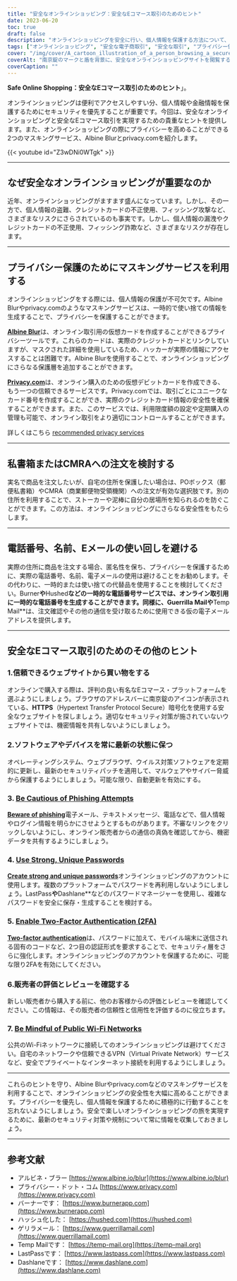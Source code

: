 ```yaml
---
title: "安全なオンラインショッピング：安全なEコマース取引のためのヒント"
date: 2023-06-20
toc: true
draft: false
description: "オンラインショッピングを安全に行い、個人情報を保護する方法について、専門家のアドバイスとマスキングサービスをご紹介します。"
tags: ["オンラインショッピング", "安全な電子商取引", "安全な取引", "プライバシー保護", "マスキングサービス", "アルビネ・ブラー", "privacy.com", "私書箱", "シーエムアールイー", "セキュアパスワード", "二要素認証", "フィッシング防止", "信頼できるウェブサイト", "ソフトウェアアップデート", "販売店レビュー", "公衆無線LAN", "仮想私設通信網", "オンラインプライバシー", "個人情報漏えい対策", "クレジットカード詐欺", "サイバーセキュリティ・チップス", "データ保護", "オンラインセキュリティ対策", "かせつでんわばんごう", "仮メールアドレス", "好感度アップ", "マルウェアプロテクション", "サイバー脅威対策", "安全なオンライン取引", "個人情報保護"]
cover: "/img/cover/A_cartoon_illustration_of_a_person_browsing_a_secure_online.png"
coverAlt: "南京錠のマークと盾を背景に、安全なオンラインショッピングサイトを閲覧する人の漫画イラストです。"
coverCaption: ""
---
```


**Safe Online Shopping：安全なEコマース取引のためのヒント**」。

オンラインショッピングは便利でアクセスしやすい分、個人情報や金融情報を保護するためにセキュリティを優先することが重要です。今回は、安全なオンラインショッピングと安全なEコマース取引を実現するための貴重なヒントを提供します。また、オンラインショッピングの際にプライバシーを高めることができる2つのマスキングサービス、Albine Blurとprivacy.comを紹介します。

{{< youtube id="Z3wDNi0WTgk" >}}

______

## なぜ安全なオンラインショッピングが重要なのか

近年、オンラインショッピングがますます盛んになっています。しかし、その一方で、個人情報の盗難、クレジットカードの不正使用、フィッシング攻撃など、さまざまなリスクにさらされているのも事実です。しかし、個人情報の漏洩やクレジットカードの不正使用、フィッシング詐欺など、さまざまなリスクが存在します。

______

## プライバシー保護のためにマスキングサービスを利用する

オンラインショッピングをする際には、個人情報の保護が不可欠です。Albine Blurやprivacy.comのようなマスキングサービスは、一時的で使い捨ての情報を生成することで、プライバシーを保護することができます。

[**Albine Blur**](https://dnt.abine.com/#/ref_register/pC8ZbvQtt)は、オンライン取引用の仮想カードを作成することができるプライバシーツールです。これらのカードは、実際のクレジットカードとリンクしていますが、マスクされた詳細を使用しているため、ハッカーが実際の情報にアクセスすることは困難です。Albine Blurを使用することで、オンラインショッピングにさらなる保護層を追加することができます。

[**Privacy.com**](https://privacy.com/join/SU86Y)は、オンライン購入のための仮想デビットカードを作成できる、もう一つの信頼できるサービスです。Privacy.comでは、取引ごとにユニークなカード番号を作成することができ、実際のクレジットカード情報の安全性を確保することができます。また、このサービスでは、利用限度額の設定や定期購入の管理も可能で、オンライン取引をより適切にコントロールすることができます。

詳しくはこちら [recommended privacy services](https://simeononsecurity.ch/recommendations/services)

______

## 私書箱またはCMRAへの注文を検討する

実名で商品を注文したいが、自宅の住所を保護したい場合は、POボックス（郵便私書箱）やCMRA（商業郵便物受領機関）への注文が有効な選択肢です。別の住所を利用することで、ストーカーや泥棒に自分の居場所を知られるのを防ぐことができます。この方法は、オンラインショッピングにさらなる安全性をもたらします。

______

## 電話番号、名前、Eメールの使い回しを避ける

実際の住所に商品を注文する場合、匿名性を保ち、プライバシーを保護するために、実際の電話番号、名前、電子メールの使用は避けることをお勧めします。その代わりに、一時的または使い捨ての代替品を使用することを検討してください。Burner**や**Hushed**などの一時的な電話番号サービスでは、オンライン取引用に一時的な電話番号を生成することができます。同様に、**Guerrilla Mail**や**Temp Mail**は、注文確認やその他の通信を受け取るために使用できる仮の電子メールアドレスを提供します。

______

## 安全なEコマース取引のためのその他のヒント

### 1.信頼できるウェブサイトから買い物をする

オンラインで購入する際は、評判の良い有名なEコマース・プラットフォームを選ぶようにしましょう。ブラウザのアドレスバーに南京錠のアイコンが表示されている、**HTTPS**（Hypertext Transfer Protocol Secure）暗号化を使用する安全なウェブサイトを探しましょう。適切なセキュリティ対策が施されていないウェブサイトでは、機密情報を共有しないようにしましょう。

### 2.ソフトウェアやデバイスを常に最新の状態に保つ

オペレーティングシステム、ウェブブラウザ、ウイルス対策ソフトウェアを定期的に更新し、最新のセキュリティパッチを適用して、マルウェアやサイバー脅威から保護するようにしましょう。可能な限り、自動更新を有効にする。

### 3. [Be Cautious of Phishing Attempts](https://simeononsecurity.ch/articles/what-is-a-common-indicator-of-a-phishing-attempt/)

[**Beware of phishing**](https://simeononsecurity.ch/articles/what-is-a-common-indicator-of-a-phishing-attempt/)電子メール、テキストメッセージ、電話などで、個人情報やログイン情報を明らかにさせようとするものがあります。不審なリンクをクリックしないようにし、オンライン販売者からの通信の真偽を確認してから、機密データを共有するようにしましょう。

### 4. [Use Strong, Unique Passwords](https://simeononsecurity.ch/articles/how-to-create-strong-passwords/)

[**Create strong and unique passwords**](https://simeononsecurity.ch/articles/how-to-create-strong-passwords/)オンラインショッピングのアカウントに使用します。複数のプラットフォームでパスワードを再利用しないようにしましょう。LastPass**や**Dashlane**などのパスワードマネージャーを使用し、複雑なパスワードを安全に保存・生成することを検討する。

### 5. [Enable Two-Factor Authentication (2FA)](https://simeononsecurity.ch/articles/what-are-the-diferent-kinds-of-factors-in-mfa/)

[**Two-factor authentication**](https://simeononsecurity.ch/articles/what-are-the-diferent-kinds-of-factors-in-mfa/)は、パスワードに加えて、モバイル端末に送信される固有のコードなど、2つ目の認証形式を要求することで、セキュリティ層をさらに強化します。オンラインショッピングのアカウントを保護するために、可能な限り2FAを有効にしてください。

### 6.販売者の評価とレビューを確認する

新しい販売者から購入する前に、他のお客様からの評価とレビューを確認してください。この情報は、その販売者の信頼性と信用性を評価するのに役立ちます。

### 7. [Be Mindful of Public Wi-Fi Networks](https://simeononsecurity.ch/articles/how-to-create-a-secure-wifi-network/)

公共のWi-Fiネットワークに接続してのオンラインショッピングは避けてください。自宅のネットワークや信頼できるVPN（Virtual Private Network）サービスなど、安全でプライベートなインターネット接続を利用するようにしましょう。

______

これらのヒントを守り、Albine Blurやprivacy.comなどのマスキングサービスを利用することで、オンラインショッピングの安全性を大幅に高めることができます。プライバシーを優先し、個人情報を保護するために積極的に行動することを忘れないようにしましょう。安全で楽しいオンラインショッピングの旅を実現するために、最新のセキュリティ対策や規制について常に情報を収集しておきましょう。

______

## 参考文献

- アルビネ・ブラー [https://www.albine.io/blur](https://www.albine.io/blur)
- プライバシー・ドット・コム [https://www.privacy.com](https://www.privacy.com)
- バーナーです： [https://www.burnerapp.com](https://www.burnerapp.com)
- ハッシュ化した： [https://hushed.com](https://hushed.com)
- ゲリラメール： [https://www.guerrillamail.com](https://www.guerrillamail.com)
- Temp Mailです： [https://temp-mail.org](https://temp-mail.org)
- LastPassです： [https://www.lastpass.com](https://www.lastpass.com)
- Dashlaneです： [https://www.dashlane.com](https://www.dashlane.com)